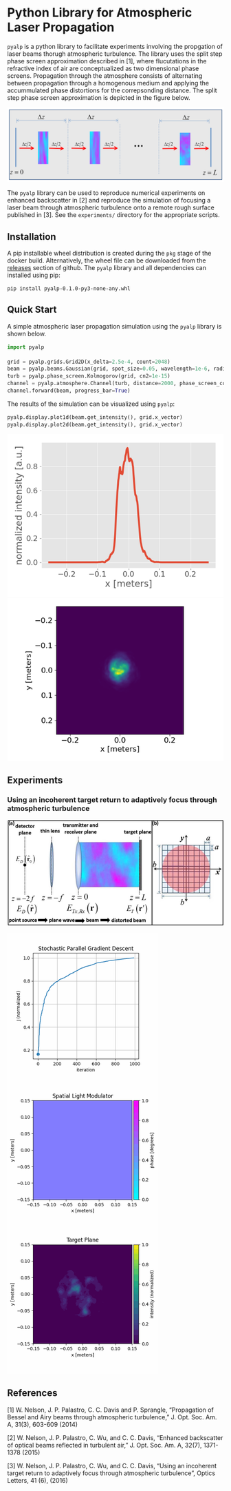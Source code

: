 # Python Library for Atmospheric Laser Propagation

`pyalp` is a python library to facilitate experiments involving the propgation
of laser beams thorugh atmospheric turbulence. The library uses the split step
phase screen approximation described in [1], where flucutations in the
refractive index of air are conceptualized as two dimensional phase screens.
Propagation through the atmosphere consists of alternating between propagation
through a homogenous medium and applying the accummulated phase distortions for
the correpsonding distance. The split step phase screen approximation is
depicted in the figure below.

![Split Step Phase Screen Approximation](docs/phase_screen_appx.png)

The `pyalp` library can be used to reproduce numerical experiments on enhanced
backscatter in [2] and reproduce the simulation of focusing a laser beam through
atmospheric turbulence onto a remote rough surface published in [3]. See the
`experiments/` directory for the appropriate scripts.

## Installation

A pip installable wheel distribution is created during the `pkg` stage of the
docker build. Alternatively, the wheel file can be downloaded from the
[releases](https://github.com/wnels/pyalp/releases) section of github. The
`pyalp` library and all dependencies can installed using pip:

```
pip install pyalp-0.1.0-py3-none-any.whl
```

## Quick Start

A simple atmospheric laser propagation simulation using the `pyalp` library is
shown below.

```python
import pyalp

grid = pyalp.grids.Grid2D(x_delta=2.5e-4, count=2048)
beam = pyalp.beams.Gaussian(grid, spot_size=0.05, wavelength=1e-6, radius=0.2)
turb = pyalp.phase_screen.Kolmogorov(grid, cn2=1e-15)
channel = pyalp.atmosphere.Channel(turb, distance=2000, phase_screen_count=10)
channel.forward(beam, progress_bar=True)
```

The results of the simulation can be visualized using `pyalp`:

```python
pyalp.display.plot1d(beam.get_intensity(), grid.x_vector)
pyalp.display.plot2d(beam.get_intensity(), grid.x_vector)
```

![Example 1D plot](docs/example_1d.png)
![Example 2D plot](docs/example_2d.png)

## Experiments

### Using an incoherent target return to adaptively focus through atmospheric turbulence

![Reciprocity Experiment](docs/ReciprocitySetup.png)

![Reciprocity SPGD](docs/ReciprocitySpgd.gif)

## References

[1] W. Nelson, J. P. Palastro, C. C. Davis and P. Sprangle, “Propagation of Bessel and Airy beams through atmospheric turbulence,” J. Opt. Soc. Am. A, 31(3), 603-609 (2014)

[2] W. Nelson, J. P. Palastro, C. Wu, and C. C. Davis, “Enhanced backscatter of optical beams reflected in turbulent air,” J. Opt. Soc. Am. A, 32(7), 1371-1378 (2015)

[3] W. Nelson, J. P. Palastro, C. Wu, and C. C. Davis, “Using an incoherent target return to adaptively focus through atmospheric turbulence”, Optics Letters, 41 (6), (2016)